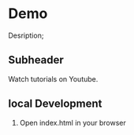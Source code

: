 # Demo


Desription;

## Subheader


Watch tutorials on Youtube.

## local Development

1. Open index.html in your browser



